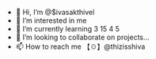 - 👋 Hi, I’m @$ivasakthivel
- 👀 I’m interested in me
- 🌱 I’m currently learning 3 15 4 5
- 💞️ I’m looking to collaborate on projects...
- 📫 How to reach me 【☉】@thizisshiva
<!---
thizisshiva/thizisshiva is a ✨ special ✨ repository because its `README.md` (this file) appears on your GitHub profile.
You can click the Preview link to take a look at your changes.
--->

